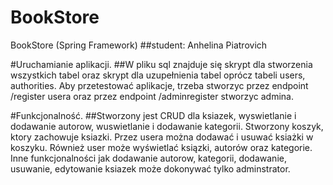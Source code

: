# BookStore
BookStore (Spring Framework)
##student: Anhelina Piatrovich


#Uruchamianie aplikacji.
##W pliku sql znajduje się skrypt dla stworzenia wszystkich tabel oraz skrypt dla uzupełnienia tabel oprócz tabeli
users, authorities. Aby przetestować aplikacje, trzeba stworzyc przez endpoint  /register usera oraz przez endpoint /adminregister
stworzyc admina.

#Funkcjonalność. 
##Stworzony jest CRUD dla ksiazek, wyswietlanie i dodawanie autorow, 
wuswietlanie i dodawanie kategorii. Stworzony koszyk, ktory zachowuje ksiazki.
Przez usera można dodawać i usuwać ksiażki w koszyku. Również user 
może wyświetlać ksiązki, autorów oraz kategorie.
Inne funkcjonalności jak dodawanie autorow, kategorii, 
dodawanie, usuwanie, edytowanie ksiazek może dokonywać tylko adminstrator.
